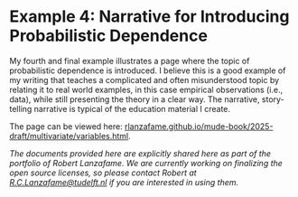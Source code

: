 # Example 4: Narrative for Introducing Probabilistic Dependence

My fourth and final example illustrates a page where the topic of probabilistic dependence is introduced. I believe this is a good example of my writing that teaches a complicated and often misunderstood topic by relating it to real world examples, in this case empirical observations (i.e., data), while still presenting the theory in a clear way. The narrative, story-telling narrative is typical of the education material I create. 

The page can be viewed here: [rlanzafame.github.io/mude-book/2025-draft/multivariate/variables.html](https://rlanzafame.github.io/mude-book/2025-draft/multivariate/variables.html).

_The documents provided here are explicitly shared here as part of the portfolio of Robert Lanzafame. We are currently working on finalizing the open source licenses, so please contact Robert at R.C.Lanzafame@tudelft.nl if you are interested in using them._
